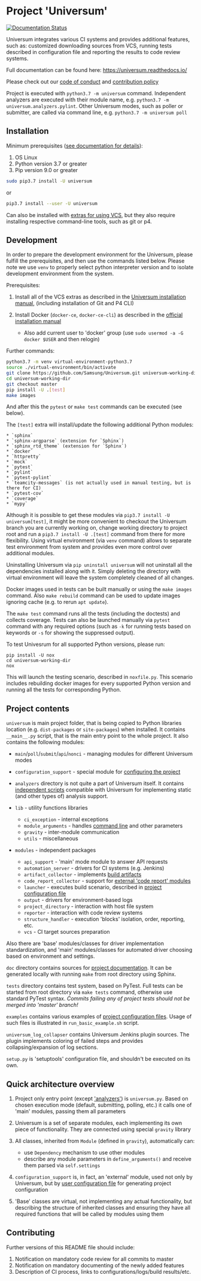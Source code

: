 # Project 'Universum'
[![Documentation Status](https://readthedocs.org/projects/universum/badge/?version=latest)](
https://universum.readthedocs.io/en/latest/?badge=latest)

Universum integrates various CI systems and provides additional features,
such as: customized downloading sources from VCS, running tests
described in configuration file and reporting the results to code review systems.

Full documentation can be found here: https://universum.readthedocs.io/

Please check out our [code of conduct](CODE_OF_CONDUCT.md)
and [contribution policy](.github/CONTRIBUTING.md)

Project is executed with `python3.7 -m universum` command.
Independent analyzers are executed with their module name, e.g. `python3.7 -m universum.analyzers.pylint`.
Other Universum modes, such as poller or submitter, are called via command line, e.g.
`python3.7 -m universum poll`

## Installation

Minimum prerequisites ([see documentation for details](https://universum.readthedocs.io/en/latest/install.html)):
1. OS Linux
2. Python version 3.7 or greater
3. Pip version 9.0 or greater
```bash
sudo pip3.7 install -U universum
```
or
```bash
pip3.7 install --user -U universum
```
Can also be installed with [extras for using VCS](
https://universum.readthedocs.io/en/latest/install.html#vcs-related-extras),  but they also require
installing respective command-line tools, such as git or p4.

## Development

In order to prepare the development environment for the Universum, please fulfill the prerequisites,
and then use the commands listed below. Please note we use `venv` to properly select
python interpreter version and to isolate development environment from the system.

Prerequisites:
1. Install all of the VCS extras as described in the [Universum installation manual](
   https://universum.readthedocs.io/en/latest/install.html#vcs-related-extras),
   (including installation of Git and P4 CLI)
2. Install Docker (`docker-ce`, `docker-ce-cli`) as described in the [official installation manual](
   https://docs.docker.com/engine/installation/linux/ubuntu/#install-using-the-repository)

   * Also add current user to 'docker' group (use `sudo usermod -a -G docker $USER` and then relogin)

Further commands:
```bash
python3.7 -m venv virtual-environment-python3.7
source ./virtual-environment/bin/activate
git clone https://github.com/Samsung/Universum.git universum-working-dir
cd universum-working-dir
git checkout master
pip install -U .[test]
make images
```
And after this the `pytest` or `make test` commands can be executed (see below).

The `[test]` extra will install/update the following additional Python modules:

    * `sphinx`
    * `sphinx-argparse` (extension for `Sphinx`)
    * `sphinx_rtd_theme` (extension for `Sphinx`)
    * `docker`
    * `httpretty`
    * `mock`
    * `pytest`
    * `pylint`
    * `pytest-pylint`
    * `teamcity-messages` (is not actually used in manual testing, but is there for CI)
    * `pytest-cov`
    * `coverage`
    * `mypy`

Although it is possible to get these modules via `pip3.7 install -U universum[test]`, it might be more convenient
to checkout the Universum branch you are currently working on, change working directory to project root and
run a `pip3.7 install -U .[test]` command from there for more flexibility. Using virtual environment (via `venv`
command) allows to separate test environment from system and provides even more control over additional modules.

Uninstalling Universum via `pip uninstall universum` will not uninstall all the dependencies installed along with it.
Simply deleting the directory with virtual environment will leave the system completely cleaned of all changes.

Docker images used in tests can be built manually or using the `make images` command.
Also `make rebuild` command can be used to update images ignoring cache (e.g. to rerun `apt update`).

The `make test` command runs all the tests (including the doctests) and collects coverage. Tests can also be launched
manually via `pytest` command with any required options (such as `-k` for running tests based on keywords
or `-s` for showing the suppressed output).

To test Univesrum for all supported Python versions, please run:
```
pip install -U nox
cd universum-working-dir
nox
```
This will launch the testing scenario, described in `noxfile.py`. This scenario includes rebuilding docker images
for every supported Python version and running all the tests for corresponding Python.


## Project contents

`universum` is main project folder, that is being copied to Python libraries location
(e.g. `dist-packages` or `site-packages`) when installed.
It contains `__main__.py` script, that is the main entry point to the whole project.
It also contains the following modules:
* `main`/`poll`/`submit`/`api`/`nonci` - managing modules for different Universum modes
* `configuration_support` - special module for [configuring the project](
https://universum.readthedocs.io/en/latest/configuring.html)
* `analyzers` directory is not quite a part of Universum itself. It contains [independent scripts](
https://universum.readthedocs.io/en/latest/code_report.html) compatible with Universum
for implementing static (and other types of) analysis support.
* `lib` - utility functions libraries

  * `ci_exception` - internal exceptions
  * `module_arguments` - handles [command line](
    https://universum.readthedocs.io/en/latest/args.html) and other parameters
  * `gravity` - inter-module communication
  * `utils` - miscellaneous
  
* `modules` - independent packages

  * `api_support` - 'main' mode module to answer API requests
  * `automation_server` - drivers for CI systems (e.g. Jenkins)
  * `artifact_collector` - implements [build artifacts](
    https://universum.readthedocs.io/en/latest/configuring.html#common-variations-keys)
  * `code_report_collector` - support for [external 'code report' modules](
    https://universum.readthedocs.io/en/latest/code_report.html)
  * `launcher` - executes build scenario, described in [project configuration file](
    https://universum.readthedocs.io/en/latest/configuring.html)
  * `output` - drivers for environment-based logs
  * `project_directory` - interaction with host file system
  * `reporter` - interaction with code review systems
  * `structure_handler` - execution 'blocks' isolation, order, reporting, etc.
  * `vcs` - CI target sources preparation

Also there are 'base' modules/classes for driver implementation standardization,
and 'main' modules/classes for automated driver choosing based on environment and settings.

`doc` directory contains sources for [project documentation](
https://universum.readthedocs.io/en/latest/index.html). It can be generated
locally with running `make` from root directory using Sphinx.
  
`tests` directory contains test system, based on PyTest. Full tests can be started
from root directory via `make tests` command, otherwise use standard PyTest syntax.
*Commits failing any of project tests should not be merged into 'master' branch!*

`examples` contains various examples of [project configuration files](
https://universum.readthedocs.io/en/latest/configuring.html). Usage of such files
is illustrated in `run_basic_example.sh` script.

`universum_log_collapser` contains Universum Jenkins plugin sources.
The plugin implements coloring of failed steps and provides collapsing/expansion of log sections.

`setup.py` is 'setuptools' configuration file, and shouldn't be executed on its own.

## Quick architecture overview

1. Project only entry point (except ['analyzers'](https://universum.readthedocs.io/en/latest/code_report.html))
   is `universum.py`. Based on chosen execution mode (default, submitting, polling, etc.)
   it calls one of 'main' modules, passing them all parameters
2. Universum is a set of separate modules, each implementing its own piece of functionality.
   They are connected using special `gravity` library
3. All classes, inherited from `Module` (defined in `gravity`), automatically can:

   * use `Dependency` mechanism to use other modules
   * describe any module parameters in `define_arguments()` and receive them parsed via `self.settings`

4. `configuration_support` is, in fact, an 'external' module, used not only by Universum,
   but by [user configuration file](https://universum.readthedocs.io/en/latest/configuring.html)
   for generating project configuration
5. 'Base' classes are virtual, not implementing any actual functionality, but describing
   the structure of inherited classes and ensuring they have all required functions
   that will be called by modules using them

## Contributing

Further versions of this README file should include:

1. Notification on mandatory code review for all commits to master
2. Notification on mandatory documenting of the newly added features
3. Description of CI process, links to configurations/logs/build results/etc.
